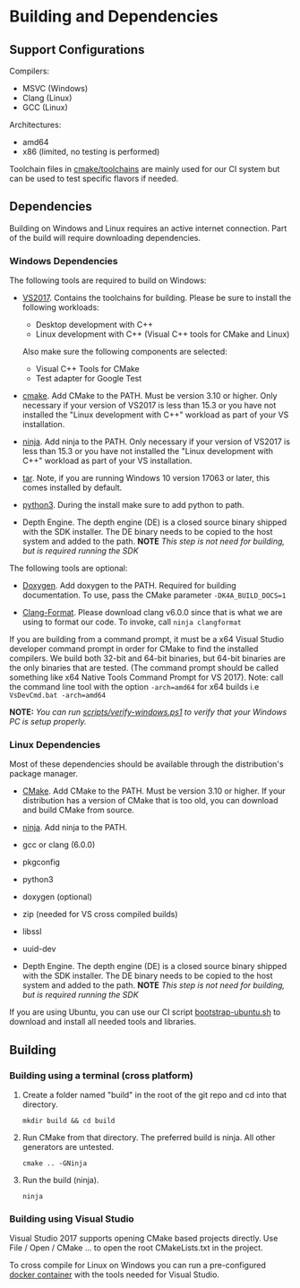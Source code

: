 # Building and Dependencies

## Support Configurations

Compilers:
* MSVC (Windows)
* Clang (Linux)
* GCC (Linux)

Architectures: 
* amd64
* x86 (limited, no testing is performed)

Toolchain files in [cmake/toolchains](../cmake/toolchains) are mainly used for our
CI system but can be used to test specific flavors if needed.

## Dependencies

Building on Windows and Linux requires an active internet connection. Part of the
build will require downloading dependencies.

### Windows Dependencies

The following tools are required to build on Windows:

* [VS2017](https://visualstudio.microsoft.com/vs/). Contains the toolchains
  for building. Please be sure to install the following workloads:
  * Desktop development with C++
  * Linux development with C++ (Visual C++ tools for CMake and Linux)

  Also make sure the following components are selected:
  * Visual C++ Tools for CMake
  * Test adapter for Google Test

* [cmake](https://cmake.org/download/). Add CMake to the PATH. Must be
  version 3.10 or higher. Only necessary if your version of VS2017 is less than
   15.3 or you have not installed the "Linux development with C++" workload as 
   part of your VS installation.

* [ninja](https://github.com/ninja-build/ninja/releases). Add ninja to the
  PATH. Only necessary if your version of VS2017 is less than 15.3 or you have
  not installed the "Linux development with C++" workload as part of your VS
  installation.

* [tar](http://gnuwin32.sourceforge.net/packages/gtar.htm). Note, if you are
  running Windows 10 version 17063 or later, this comes installed by default.

* [python3](https://www.python.org/getit/). During the install make sure to add
  python to path.

* Depth Engine. The depth engine (DE) is a closed source binary shipped with the
  SDK installer. The DE binary needs to be copied to the host system and added 
  to the path. **NOTE** *This step is not need for building, but is required 
  running the SDK*

The following tools are optional:

* [Doxygen](http://www.doxygen.nl/download.html). Add doxygen to the PATH.
  Required for building documentation. To use, pass the CMake parameter ```-DK4A_BUILD_DOCS=1```

* [Clang-Format](http://releases.llvm.org/download.html). Please download clang
  v6.0.0 since that is what we are using to format our code. To invoke, call ```ninja clangformat```

If you are building from a command prompt, it must be a x64 Visual Studio
developer command prompt in order for CMake to find the installed compilers.
We build both 32-bit and 64-bit binaries, but 64-bit binaries are the only
binaries that are tested. (The command prompt should be called something like
x64 Native Tools Command Prompt for VS 2017). Note: call the command line tool
with the option ```-arch=amd64``` for x64 builds i.e ```VsDevCmd.bat -arch=amd64```

**NOTE:** *You can run [scripts/verify-windows.ps1](../scripts/verify-windows.ps1) to verify that your Windows PC is setup 
properly.*

### Linux Dependencies

Most of these dependencies should be available through the distribution's
package manager.

* [CMake](https://cmake.org/download/). Add CMake to the PATH. Must be
  version 3.10 or higher. If your distribution has a version of CMake that is too old,
  you can download and build CMake from source.

* [ninja](https://github.com/ninja-build/ninja/releases). Add ninja to the
  PATH.

* gcc or clang (6.0.0)

* pkgconfig

* python3

* doxygen (optional)

* zip (needed for VS cross compiled builds)

* libssl

* uuid-dev

* Depth Engine. The depth engine (DE) is a closed source binary shipped with the
  SDK installer. The DE binary needs to be copied to the host system and added 
  to the path. **NOTE** *This step is not need for building, but is required 
  running the SDK*
  
If you are using Ubuntu, you can use our CI script
[bootstrap-ubuntu.sh](../scripts/bootstrap-ubuntu.sh) to download and
install all needed tools and libraries.

## Building

### Building using a terminal (cross platform)

1. Create a folder named "build" in the root of the git repo and cd into that
    directory.

    ```shell
    mkdir build && cd build
    ```

2. Run CMake from that directory. The preferred build is ninja. All other
    generators are untested.

    ```shell
    cmake .. -GNinja
    ```

3. Run the build (ninja).

    ```shell
    ninja
    ```

### Building using Visual Studio

Visual Studio 2017 supports opening CMake based projects directly.
Use File / Open / CMake ... to open the root CMakeLists.txt in the project.

To cross compile for Linux on Windows you can run a pre-configured
[docker container](../docker/DOCKER.md) with the tools needed for Visual
Studio.
